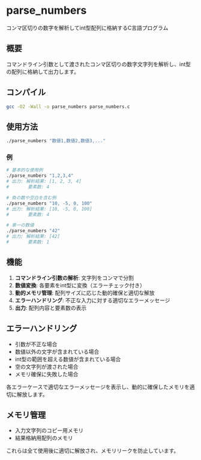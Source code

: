 # parse_numbers

コンマ区切りの数字を解析してint型配列に格納するC言語プログラム

## 概要

コマンドライン引数として渡されたコンマ区切りの数字文字列を解析し、int型の配列に格納して出力します。

## コンパイル

```bash
gcc -O2 -Wall -o parse_numbers parse_numbers.c
```

## 使用方法

```bash
./parse_numbers "数値1,数値2,数値3,..."
```

### 例

```bash
# 基本的な使用例
./parse_numbers "1,2,3,4"
# 出力: 解析結果: [1, 2, 3, 4]
#       要素数: 4

# 負の数や空白を含む例
./parse_numbers "10, -5, 0, 100"
# 出力: 解析結果: [10, -5, 0, 100]
#       要素数: 4

# 単一の数値
./parse_numbers "42"
# 出力: 解析結果: [42]
#       要素数: 1
```

## 機能

1. **コマンドライン引数の解析**: 文字列をコンマで分割
2. **数値変換**: 各要素をint型に変換（エラーチェック付き）
3. **動的メモリ管理**: 配列サイズに応じた動的確保と適切な解放
4. **エラーハンドリング**: 不正な入力に対する適切なエラーメッセージ
5. **出力**: 配列内容と要素数の表示

## エラーハンドリング

- 引数が不正な場合
- 数値以外の文字が含まれている場合
- int型の範囲を超える数値が含まれている場合
- 空の文字列が渡された場合
- メモリ確保に失敗した場合

各エラーケースで適切なエラーメッセージを表示し、動的に確保したメモリを適切に解放します。

## メモリ管理

- 入力文字列のコピー用メモリ
- 結果格納用配列のメモリ

これらは全て使用後に適切に解放され、メモリリークを防止しています。